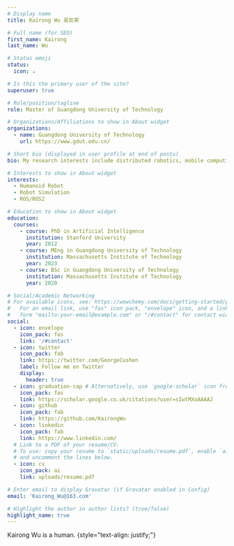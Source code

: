 ```yaml
---
# Display name
title: Kairong Wu 吴凯荣

# Full name (for SEO)
first_name: Kairong
last_name: Wu

# Status emoji
status:
  icon: ☕️

# Is this the primary user of the site?
superuser: true

# Role/position/tagline
role: Master of Guangdong University of Technology

# Organizations/Affiliations to show in About widget
organizations:
  - name: Guangdong University of Technology
    url: https://www.gdut.edu.cn/

# Short bio (displayed in user profile at end of posts)
bio: My research interests include distributed robotics, mobile computing and programmable matter.

# Interests to show in About widget
interests:
  - Humanoid Robot
  - Robot Simulation
  - ROS/ROS2

# Education to show in About widget
education:
  courses:
    - course: PhD in Artificial Intelligence
      institution: Stanford University
      year: 2012
    - course: MEng in Guangdong University of Technology
      institution: Massachusetts Institute of Technology
      year: 2023
    - course: BSc in Guangdong University of Technology
      institution: Massachusetts Institute of Technology
      year: 2020

# Social/Academic Networking
# For available icons, see: https://wowchemy.com/docs/getting-started/page-builder/#icons
#   For an email link, use "fas" icon pack, "envelope" icon, and a link in the
#   form "mailto:your-email@example.com" or "/#contact" for contact widget.
social:
  - icon: envelope
    icon_pack: fas
    link: '/#contact'
  - icon: twitter
    icon_pack: fab
    link: https://twitter.com/GeorgeCushen
    label: Follow me on Twitter
    display:
      header: true
  - icon: graduation-cap # Alternatively, use `google-scholar` icon from `ai` icon pack
    icon_pack: fas
    link: https://scholar.google.co.uk/citations?user=sIwtMXoAAAAJ
  - icon: github
    icon_pack: fab
    link: https://github.com/KairongWu
  - icon: linkedin
    icon_pack: fab
    link: https://www.linkedin.com/
  # Link to a PDF of your resume/CV.
  # To use: copy your resume to `static/uploads/resume.pdf`, enable `ai` icons in `params.yaml`,
  # and uncomment the lines below.
  - icon: cv
    icon_pack: ai
    link: uploads/resume.pdf

# Enter email to display Gravatar (if Gravatar enabled in Config)
email: 'Kairong_Wu@163.com'

# Highlight the author in author lists? (true/false)
highlight_name: true
---
```


Kairong Wu is a human.
{style="text-align: justify;"}
<!-- Alice Wu is a professor of artificial intelligence at the Stanford AI Lab. Her research interests include distributed robotics, mobile computing and programmable matter. She leads the Robotic Neurobiology group, which develops self-reconfiguring robots, systems of self-organizing robots, and mobile sensor networks. -->

